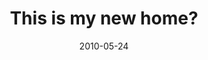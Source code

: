 ---
layout: base.njk
title : 'This is my new home?' 
view_title : 'This is my new home?' 
year : '2010' 
date : '2010-05-24' 
img_file : '/drawing/thisismynewhome.png' 
html_file : 'thisismynewhome' 
next_html : 'letsjustseehowitgoes.html' 
year_order : '76' 
permalink : "title/{{html_file}}.html"
---
